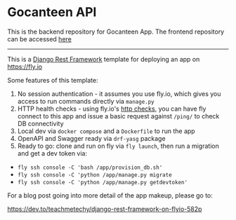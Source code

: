 # Gocanteen API

This is the backend repository for Gocanteen App. The frontend repository can be accessed [here](https://github.com/go-canteen/go-canteen-next.git)

---

This is a [Django Rest Framework](https://www.django-rest-framework.org/) template for deploying an app on https://fly.io

Some features of this template:

1. No session authentication - it assumes you use fly.io, which gives you access to run commands directly via `manage.py`
2. HTTP health checks - using fly.io's [http checks](https://fly.io/docs/reference/configuration/#services-http_checks), you can have fly connect to this app and issue a basic request against `/ping/` to check DB connectivity
3. Local dev via `docker compose` and a `Dockerfile` to run the app
4. OpenAPI and Swagger ready via `drf-yasg` package
5. Ready to go: clone and run on fly via `fly launch`, then run a migration and get a dev token via:
  * `fly ssh console -C 'bash /app/provision_db.sh'`
  * `fly ssh console -C 'python /app/manage.py migrate`
  * `fly ssh console -C 'python /app/manage.py getdevtoken'`

For a blog post going into more detail of the app makeup, please go to:

https://dev.to/teachmetechy/django-rest-framework-on-flyio-582p
